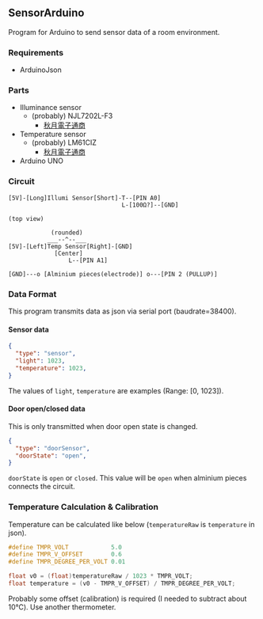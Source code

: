 
## SensorArduino
Program for Arduino to send sensor data of a room environment.

### Requirements
- ArduinoJson

### Parts
- Illuminance sensor
  - (probably) NJL7202L-F3
    - [秋月電子通商](http://akizukidenshi.com/catalog/g/gI-08910/)
- Temperature sensor
  - (probably) LM61CIZ
    - [秋月電子通商](http://akizukidenshi.com/catalog/g/gI-11160/)
- Arduino UNO

### Circuit
```
[5V]-[Long]Illumi Sensor[Short]-T--[PIN A0]
                                L-[100Ω?]--[GND]
```

```
(top view)

            (rounded)
           ___--^--___
[5V]-[Left]Temp Sensor[Right]-[GND]
             [Center]
                 L--[PIN A1]
```

```
[GND]---o [Alminium pieces(electrode)] o---[PIN 2 (PULLUP)]
```

### Data Format
This program transmits data as json via serial port (baudrate=38400).

#### Sensor data
```json
{
  "type": "sensor",
  "light": 1023,
  "temperature": 1023,
}
```

The values of `light`, `temperature` are examples (Range: [0, 1023]).

#### Door open/closed data
This is only transmitted when door open state is changed.

```json
{
  "type": "doorSensor",
  "doorState": "open",
}
```

`doorState` is `open` or `closed`. This value will be `open` when alminium pieces connects the circuit.

### Temperature Calculation & Calibration
Temperature can be calculated like below (`temperatureRaw` is `temperature` in json).

```c
#define TMPR_VOLT            5.0
#define TMPR_V_OFFSET        0.6
#define TMPR_DEGREE_PER_VOLT 0.01

float v0 = (float)temperatureRaw / 1023 * TMPR_VOLT;
float temperature = (v0 - TMPR_V_OFFSET) / TMPR_DEGREE_PER_VOLT;
```

Probably some offset (calibration) is required (I needed to subtract about 10℃). Use another thermometer.
